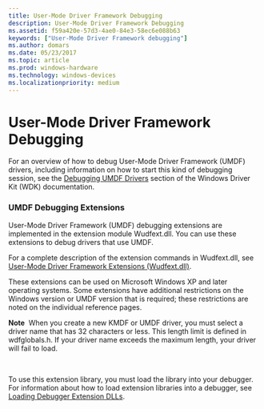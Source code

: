 ```yaml
---
title: User-Mode Driver Framework Debugging
description: User-Mode Driver Framework Debugging
ms.assetid: f59a420e-57d3-4ae0-84e3-58ec6e088b63
keywords: ["User-Mode Driver Framework debugging"]
ms.author: domars
ms.date: 05/23/2017
ms.topic: article
ms.prod: windows-hardware
ms.technology: windows-devices
ms.localizationpriority: medium
---
```


# User-Mode Driver Framework Debugging


For an overview of how to debug User-Mode Driver Framework (UMDF) drivers, including information on how to start this kind of debugging session, see the [Debugging UMDF Drivers](http://go.microsoft.com/fwlink/p/?linkid=153578) section of the Windows Driver Kit (WDK) documentation.

### <span id="umdf_debugging_extensions"></span><span id="UMDF_DEBUGGING_EXTENSIONS"></span>UMDF Debugging Extensions

User-Mode Driver Framework (UMDF) debugging extensions are implemented in the extension module Wudfext.dll. You can use these extensions to debug drivers that use UMDF.

For a complete description of the extension commands in Wudfext.dll, see [User-Mode Driver Framework Extensions (Wudfext.dll)](user-mode-driver-framework-extensions--wudfext-dll-.md).

These extensions can be used on Microsoft Windows XP and later operating systems. Some extensions have additional restrictions on the Windows version or UMDF version that is required; these restrictions are noted on the individual reference pages.

**Note**  When you create a new KMDF or UMDF driver, you must select a driver name that has 32 characters or less. This length limit is defined in wdfglobals.h. If your driver name exceeds the maximum length, your driver will fail to load.

 

To use this extension library, you must load the library into your debugger. For information about how to load extension libraries into a debugger, see [Loading Debugger Extension DLLs](loading-debugger-extension-dlls.md).

 

 





